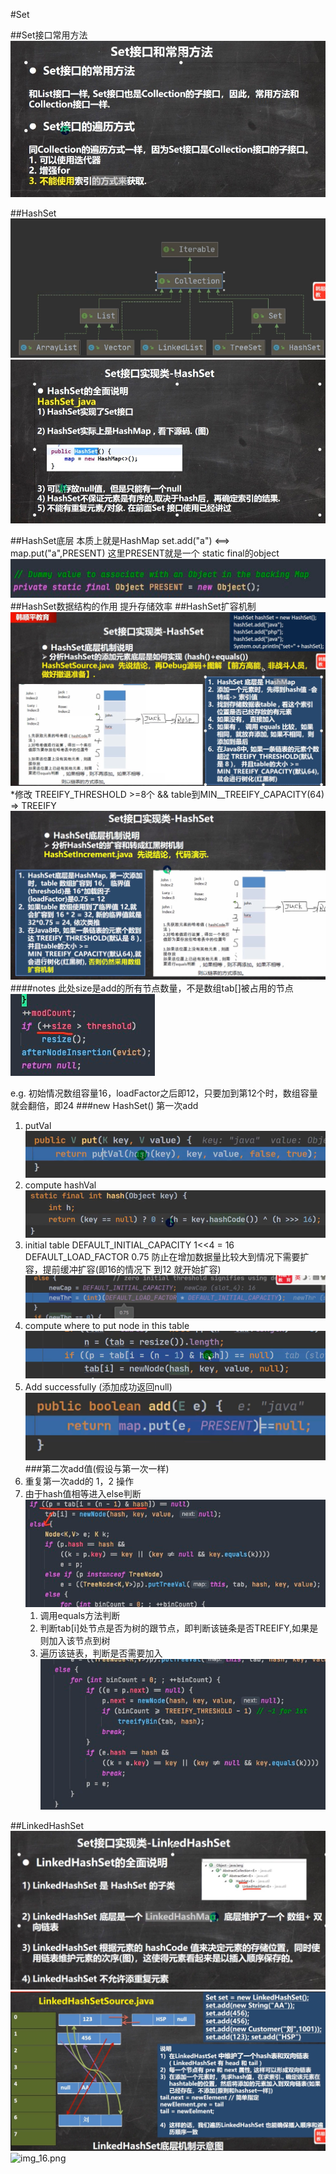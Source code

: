 #Set

##Set接口常用方法
![img.png](img.png)

##HashSet
![img_2.png](img_2.png)
![img_1.png](img_1.png)

##HashSet底层
本质上就是HashMap
set.add("a") <==> map.put("a",PRESENT)
这里PRESENT就是一个 static final的object
![img_10.png](img_10.png)
##HashSet数据结构的作用
提升存储效率
##HashSet扩容机制
![img_3.png](img_3.png)
*修改 TREEIFY_THRESHOLD >=8个 && table到MIN__TREEIFY_CAPACITY(64) => TREEIFY
![img_9.png](img_9.png)
####notes
此处size是add的所有节点数量，不是数组tab[]被占用的节点
![img_13.png](img_13.png)

e.g. 初始情况数组容量16，loadFactor之后即12，只要加到第12个时，数组容量就会翻倍，即24 
###new HashSet() 第一次add
1. putVal
![img_4.png](img_4.png)
2. compute hashVal
![img_5.png](img_5.png)
3. initial table 
DEFAULT_INITIAL_CAPACITY  1<<4 = 16 
DEFAULT_LOAD_FACTOR 0.75 防止在增加数据量比较大到情况下需要扩容，提前缓冲扩容(即16的情况下 到12 就开始扩容)
![img_6.png](img_6.png) 
4. compute where to put node in this table
![img_7.png](img_7.png)
5. Add successfully (添加成功返回null)
![img_8.png](img_8.png)
###第二次add值(假设与第一次一样) 
1. 重复第一次add的 1，2 操作
2. 由于hash值相等进入else判断
![img_11.png](img_11.png)
   1. 调用equals方法判断
   2. 判断tab[i]处节点是否为树的跟节点，即判断该链条是否TREEIFY,如果是则加入该节点到树
   3. 遍历该链表，判断是否需要加入
    ![img_12.png](img_12.png)
      
##LinkedHashSet
![img_14.png](img_14.png)
![img_15.png](img_15.png)
![img_16.png](img_16.png·)